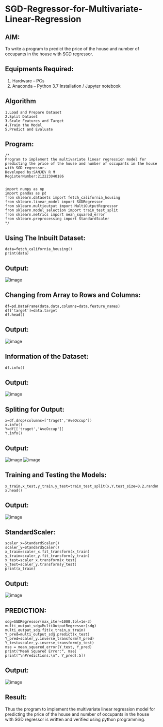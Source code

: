 # SGD-Regressor-for-Multivariate-Linear-Regression

## AIM:
To write a program to predict the price of the house and number of occupants in the house with SGD regressor.

## Equipments Required:
1. Hardware – PCs
2. Anaconda – Python 3.7 Installation / Jupyter notebook

## Algorithm
```
1.Load and Prepare Dataset
2.Split Dataset
3.Scale Features and Target
4.Train the Model
5.Predict and Evaluate
```
## Program:
```
/*
Program to implement the multivariate linear regression model for predicting the price of the house and number of occupants in the house with SGD regressor.
Developed by:SANJEV R M
RegisterNumber:212223040186


import numpy as np
import pandas as pd
from sklearn.datasets import fetch_california_housing
from sklearn.linear_model import SGDRegressor
from sklearn.multioutput import MultiOutputRegressor
from sklearn.model_selection import train_test_split
from sklearn.metrics import mean_squared_error
from sklearn.preprocessing import StandardScaler
*/
```
## Using The Inbuilt Dataset:
```
data=fetch_california_housing()
print(data)
```
## Output:
![image](https://github.com/user-attachments/assets/ddb20c3e-7d75-4929-9b73-ab293a05f808)

## Changing from Array to Rows and Columns:
```
df=pd.DataFrame(data.data,columns=data.feature_names)
df['target']=data.target
df.head()
```
## Output:
![image](https://github.com/user-attachments/assets/043c3c6b-f37b-450a-a73f-90f38eaaab39)

## Information of the Dataset:
```
df.info()
```
## Output:
![image](https://github.com/user-attachments/assets/c6419e6d-c557-455c-87ab-f01ef7fb01c5)

## Spliting for Output:
```
x=df.drop(columns=['traget','AveOccup'])
x.info()
Y=df[['traget','AveOccup']]
Y.info()
```
## Output:
![image](https://github.com/user-attachments/assets/350296e7-bfc1-456f-96c2-15455ceb1e29)
![image](https://github.com/user-attachments/assets/80a39a4d-f578-4f53-b769-33c8fa1700e7)

## Training and Testing the Models:
```
x_train,x_test,y_train,y_test=train_test_split(x,Y,test_size=0.2,random_state=1)
x.head()
```
## Output:
![image](https://github.com/user-attachments/assets/32a15d7f-8569-4cd0-ba63-8ebfb207d5fc)

## StandardScaler:
```
scaler_x=StandardScaler()
scaler_y=StandardScaler()
x_train=scaler_x.fit_transform(x_train)
y_train=scaler_y.fit_transform(y_train)
x_test=scaler_x.transform(x_test)
y_test=scaler_y.transform(y_test)
print(x_train)
```
## Output:
![image](https://github.com/user-attachments/assets/5da620a9-459f-43c2-8cb8-10acc058cfce)

## PREDICTION:
```
sdg=SGDRegressor(max_iter=1000,tol=1e-3)
multi_output_sdg=MultiOutputRegressor(sdg)
multi_output_sdg.fit(x_train,y_train)
Y_pred=multi_output_sdg.predict(x_test)
Y_pred=scaler_y.inverse_transform(Y_pred)
Y_test=scaler_y.inverse_transform(y_test)
mse = mean_squared_error(Y_test, Y_pred)
print("Mean Squared Error:", mse)
print("\nPredictions:\n", Y_pred[:5])
```
## Output:
![image](https://github.com/user-attachments/assets/8c11918e-effc-4e35-bddf-17dd0a8e5ace)

## Result:
Thus the program to implement the multivariate linear regression model for predicting the price of the house and number of occupants in the house with SGD regressor is written and verified using python programming.
